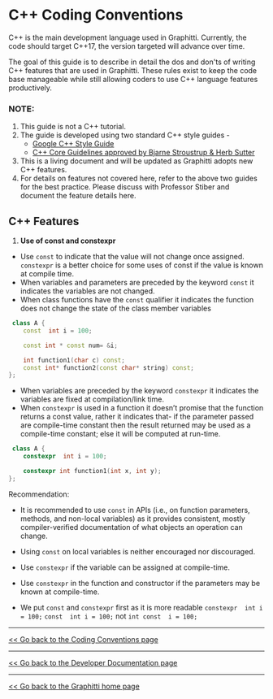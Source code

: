 # C++ Coding Conventions

C++ is the main development language used in Graphitti. Currently, the code should target C++17, the version targeted will advance over time.

The goal of this guide is to describe in detail the dos and don'ts of writing C++ features that are used in Graphitti. These rules exist to keep the code base manageable while still allowing coders to use C++ language features productively.

### NOTE:

1. This guide is not a C++ tutorial.
2. The guide is developed using two standard C++ style guides - 
    - [Google C++ Style Guide](https://google.github.io/styleguide/cppguide.html)
    - [C++ Core Guidelines approved by Bjarne Stroustrup & Herb Sutter](https://github.com/isocpp/CppCoreGuidelines/blob/master/CppCoreGuidelines.md#rfrules-coding-rules)
3. This is a living document and will be updated as Graphitti adopts new C++ features. 
4. For details on features not covered here, refer to the above two guides for the best practice. Please discuss with Professor Stiber and document the feature details here.

## C++ Features

1. **Use of const and constexpr**

- Use `const` to indicate that the value will not change once assigned. `constexpr` is a better choice for some uses of const if the value is known at compile time.
- When variables and parameters are preceded by the keyword `const` it indicates the variables are not changed. 
- When class functions have the `const` qualifier it indicates the function does not change the state of the class member variables

```c++
 class A { 
    const  int i = 100;

    const int * const num= &i;

    int function1(char c) const; 
    const int* function2(const char* string) const;
};
```
- When variables are preceded by the keyword `constexpr` it indicates the variables are fixed at compilation/link time. 
- When `constexpr` is used in a function it doesn’t promise that the function returns a const value, rather it indicates that- if the parameter passed are compile-time constant then the result returned may be used as a compile-time constant; else it will be computed at run-time.

```c++
 class A { 
    constexpr  int i = 100;

    constexpr int function1(int x, int y);
};

```

Recommendation: 
- It is recommended to use `const` in APIs (i.e., on function parameters, methods, and non-local variables) as it provides consistent, mostly compiler-verified documentation of what objects an operation can change. 
- Using `const` on local variables is neither encouraged nor discouraged.
- Use `constexpr` if the variable can be assigned at compile-time.
- Use `constexpr` in the function and constructor if the parameters may be known at compile-time.

- We put `const` and `constexpr` first as it is more readable
        `constexpr  int i = 100;` 
        `const  int i = 100;` not  `int const  i = 100;`



---------
[<< Go back to the Coding Conventions page](codingConventions.md)

---------
[<< Go back to the Developer Documentation page](index.md)

---------
[<< Go back to the Graphitti home page](../index.md)